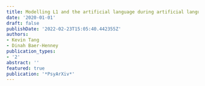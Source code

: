 ```yaml
---
title: Modelling L1 and the artificial language during artificial language learning
date: '2020-01-01'
draft: false
publishDate: '2022-02-23T15:05:40.442355Z'
authors:
- Kevin Tang
- Dinah Baer-Henney
publication_types:
- '2'
abstract: ''
featured: true
publication: '*PsyArXiv*'
---
```



